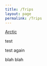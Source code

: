 ```yaml
---
title: /Trips
layout: page
permalink: /Trips
---
```


<a href="starscream33.github.io/Trips/Arctic">Arctic</a> <br>

test

test again

blah blah